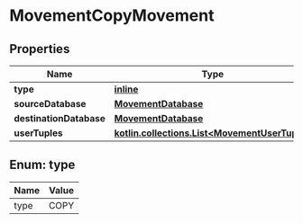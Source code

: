 
# MovementCopyMovement

## Properties
Name | Type | Description | Notes
------------ | ------------- | ------------- | -------------
**type** | [**inline**](#TypeEnum) |  | 
**sourceDatabase** | [**MovementDatabase**](MovementDatabase.md) |  | 
**destinationDatabase** | [**MovementDatabase**](MovementDatabase.md) |  | 
**userTuples** | [**kotlin.collections.List&lt;MovementUserTuple&gt;**](MovementUserTuple.md) |  | 


<a name="TypeEnum"></a>
## Enum: type
Name | Value
---- | -----
type | COPY



